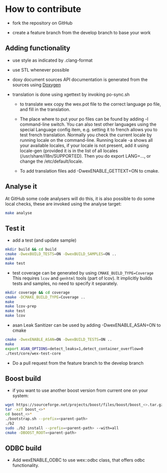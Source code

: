 # How to contribute

- fork the repository on GitHub

- create a feature branch from the develop branch to base your work

## Adding functionality

- use style as indicated by .clang-format

- use STL whenever possible

- doxy document sources
  API documentation is generated from the sources
  using [Doxygen](http://www.stack.nl/~dimitri/doxygen/)

- translation is done using xgettext by invoking po-sync.sh
  - to translate wex copy the wex.pot file to the correct language po
    file, and fill in the translation.

  - The place where to put your po files can be found by adding -l command-line switch.
    You can also test other languages using the special Language config item,
    e.g. setting it to french allows you to test french translation.
    Normally you check the current locale by running locale on the
    command-line. Running locale -a shows all your available locales, if your
    locale is not present, add it using locale-gen (provided it is in
    the list of all locales (/usr/share/i18n/SUPPORTED).
    Then you do export LANG=..., or change the /etc/default/locale.

  - To add translation files add -DwexENABLE_GETTEXT=ON to cmake.
  
## Analyse it

At GitHub some code analysers will do this, it is also possible to do
some local checks, these are invoked using the analyse target:

```bash
make analyse
```

## Test it
- add a test (and update sample)

```bash
mkdir build && cd build
cmake -DwexBUILD_TESTS=ON -DwexBUILD_SAMPLES=ON ..
make
make test
```

- test coverage can be generated by using `CMAKE_BUILD_TYPE=Coverage`
  This requires `lcov` and `genhtml` tools (part of lcov).
  It implicitly builds tests and samples, no need to specify it separately.

```bash
mkdir coverage && cd coverage
cmake -DCMAKE_BUILD_TYPE=Coverage ..
make
make lcov-prep
make test
make lcov
```

- asan Leak Sanitizer can be used by adding -DwexENABLE_ASAN=ON to cmake

```bash
cmake -DwexENABLE_ASAN=ON -DwexBUILD_TESTS=ON ..
make
export ASAN_OPTIONS=detect_leaks=1,detect_container_overflow=0
./test/core/wex-test-core
```

- Do a pull request from the feature branch to the develop branch

## Boost build

- if you want to use another boost version from current one on your system:

```bash
wget https://sourceforge.net/projects/boost/files/boost/boost_<>.tar.gz
tar -xzf boost_<>*
cd boost_<>*
./bootstrap.sh --prefix=<parent-path>
./b2
sudo ./b2 install --prefix=<parent-path> --with=all
cmake -DBOOST_ROOT=<parent-path>
```

## ODBC build

- Add wexENABLE_ODBC to use wex::odbc class, that offers odbc
  functionality.
